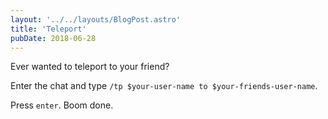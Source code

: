 ```yaml
---
layout: '../../layouts/BlogPost.astro'
title: 'Teleport'
pubDate: 2018-06-28
---
```


Ever wanted to teleport to your friend?

Enter the chat and type `/tp $your-user-name to $your-friends-user-name`.

Press `enter`. Boom done.
